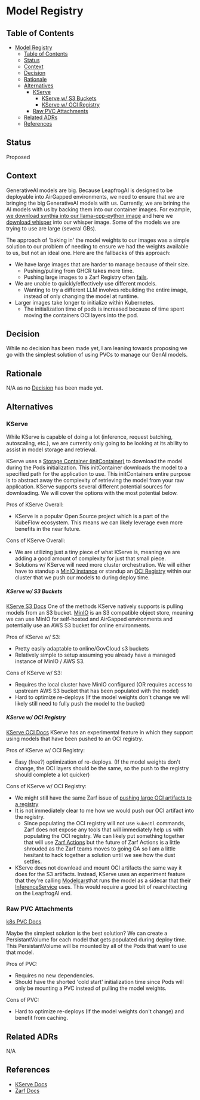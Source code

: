 # Model Registry

## Table of Contents
- [Model Registry](#model-registry)
  - [Table of Contents](#table-of-contents)
  - [Status](#status)
  - [Context](#context)
  - [Decision](#decision)
  - [Rationale](#rationale)
  - [Alternatives](#alternatives)
    - [KServe](#kserve)
        - [KServe w/ S3 Buckets](#kserve-w-s3-buckets)
        - [KServe w/ OCI Registry](#kserve-w-oci-registry)
    - [Raw PVC Attachments](#raw-pvc-attachments)
  - [Related ADRs](#related-adrs)
  - [References](#references)

## Status
Proposed

## Context
GenerativeAI models are big. Because LeapfrogAI is designed to be deployable into AirGapped environments, we need to ensure that we are bringing the big GenerativeAI models with us. Currently, we are brining the AI models with us by backing them into our container images. For example, [we download synthia into our llama-cpp-python image](https://github.com/defenseunicorns/leapfrogai/blob/d1e42d9296f6e014ffbbcec2ba295443b1675567/packages/llama-cpp-python/Dockerfile#L15) and here we [download whisper](https://github.com/defenseunicorns/leapfrogai/blob/d1e42d9296f6e014ffbbcec2ba295443b1675567/packages/whisper/Dockerfile#L14) into our whisper image. Some of the models we are trying to use are large (several GBs).

The approach of 'baking in' the model weights to our images was a simple solution to our problem of needing to ensure we had the weights available to us, but not an ideal one.  Here are the fallbacks of this approach:
- We have large images that are harder to manage because of their size.
	- Pushing/pulling from GHCR takes more time.
	- Pushing large images to a Zarf Registry often [fails](https://github.com/defenseunicorns/zarf/issues/2104).
- We are unable to quickly/effectively use different models.
	- Wanting to try a different LLM involves rebuilding the entire image, instead of only changing the model at runtime.
- Larger images take longer to initialize within Kubernetes.
	- The initialization time of pods is increased because of time spent moving the containers OCI layers into the pod.

## Decision
While no decision has been made yet, I am leaning towards proposing we go with the simplest solution of using PVCs to manage our GenAI models.


## Rationale
N/A as no [Decision](#Decision) has been made yet.


## Alternatives

### KServe
While KServe is capable of doing a lot (inference, request batching, autoscaling, etc.), we are currently only going to be looking at its ability to assist in model storage and retrieval.

KServe uses a [Storage Container (initContainer)](https://kserve.github.io/website/master/modelserving/storage/storagecontainers/) to download the model during the Pods initialization. This initContainer downloads the model to a specified path for the application to use. This initContainers entire purpose is to abstract away the complexity of retrieving the model from your raw application. KServe supports several different potential sources for downloading. We will cover the options with the most potential below.

Pros of KServe Overall:
- KServe is a popular Open Source project which is a part of the KubeFlow ecosystem. This means we can likely leverage even more benefits in the near future.

Cons of KServe Overall:
- We are utilizing just a tiny piece of what KServe is, meaning we are adding a good amount of complexity for just that small piece.
- Solutions w/ KServe will need more cluster orchestration. We will either have to standup a [MinIO instance](https://github.com/defenseunicorns/uds-package-dependencies/blob/main/src/minio/zarf.yaml) or standup an [OCI Registry](https://github.com/defenseunicorns/uds-package-zot) within our cluster that we push our models to during deploy time.

##### KServe w/ S3 Buckets
[KServe S3 Docs](https://kserve.github.io/website/master/modelserving/storage/s3/s3/)
 One of the methods KServe natively supports is pulling models from an S3 bucket. [MinIO](https://min.io/docs/minio/kubernetes/upstream/) is an S3 compatible object store, meaning we can use MinIO for self-hosted and AirGapped environments and potentially use an AWS S3 bucket for online environments.

Pros of KServe w/ S3:
- Pretty easily adaptable to online/GovCloud s3 buckets
- Relatively simple to setup assuming you already have a managed instance of MinIO / AWS S3.

Cons of KServe w/ S3:
- Requires the local cluster have MinIO configured (OR requires access to upstream AWS S3 bucket that has been populated with the model)
- Hard to optimize re-deploys (If the model weights don't change we will likely still need to fully push the model to the bucket)

##### KServe w/ OCI Registry
[KServe OCI Docs](https://kserve.github.io/website/master/modelserving/storage/oci/)
KServe has an experimental feature in which they support using models that have been pushed to an OCI registry.


Pros of KServe w/ OCI Registry:
- Easy (free?) optimization of re-deploys. (If the model weights don't change, the OCI layers should be the same, so the push to the registry should complete a lot quicker)

Cons of KServe w/ OCI Registry:
- We might still have the same Zarf issue of [pushing large OCI artifacts to a registry](https://github.com/defenseunicorns/zarf/issues/2104)
- It is not immediately clear to me how we would push our OCI artifact into the registry.
	- Since populating the OCI registry will not use `kubectl` commands, Zarf does not expose any tools that will immediately help us with populating the OCI registry. We can likely put something together that will use [Zarf Actions](https://docs.zarf.dev/ref/actions/) but the future of Zarf Actions is a little shrouded as the Zarf teams moves to going GA so I am a little hesitant to hack together a solution until we see how the dust settles.
- KServe does not download and mount OCI artifacts the same way it does for the S3 artifacts. Instead, KServe uses an experiment feature that they're calling [Modelcars](https://kserve.github.io/website/master/modelserving/storage/oci/#enabling-modelcars)that runs the model as a sidecar that their [InferenceService](https://github.com/kserve/kserve/blob/ca691f728ac0fe6a711b2953a88abb1b3d532658/pkg/apis/serving/v1beta1/inference_service.go#L94) uses. This would require a good bit of rearchitecting on the LeapfrogAI end.

### Raw PVC Attachments
[k8s PVC Docs](https://kubernetes.io/docs/concepts/storage/persistent-volumes/)

Maybe the simplest solution is the best solution? We can create a PersistantVolume for each model that gets populated during deploy time. This PersistantVolume will be mounted by all of the Pods that want to use that model.


Pros of PVC:
- Requires no new dependencies.
- Should have the shorted 'cold start' initialization time since Pods will only be mounting a PVC instead of pulling the model weights.


Cons of PVC:
- Hard to optimize re-deploys (If the model weights don't change) and benefit from caching.


## Related ADRs
N/A


## References
- [KServe Docs](https://kserve.github.io/website/latest/)
- [Zarf Docs](https://docs.zarf.dev/)

